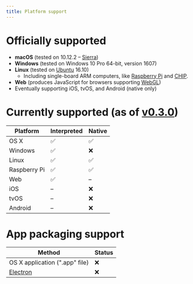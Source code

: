 ```yaml
---
title: Platform support
---
```


<!--
✅ = Completed
❌ = Not working
⚠️ = Untested (but should work)
-->

# Officially supported

- **macOS** (tested on 10.12.2 – [Sierra](http://www.apple.com/macos))
- **Windows** (tested on Windows 10 Pro 64-bit, version 1607)
- **Linux** (tested on [Ubuntu](http://www.ubuntu.com/desktop) 16.10)
  - Including single-board ARM computers, like [Raspberry Pi](https://www.raspberrypi.org) and [CHIP](https://getchip.com).
- **Web** (produces JavaScript for browsers supporting [WebGL](http://caniuse.com/#feat=webgl))
- Eventually supporting iOS, tvOS, and Android (native only)

# Currently supported (as of [v0.3.0](https://github.com/ruby2d/ruby2d/releases))

Platform     | Interpreted | Native
-------------|-------------|-------
OS X         | ✅          | ✅
Windows      | ✅          | ❌
Linux        | ✅          | ✅
Raspberry Pi | ✅          | ✅
Web          | ✅          | –
iOS          | –           | ❌
tvOS         | –           | ❌
Android      | –           | ❌

# App packaging support

Method                              | Status
------------------------------------|-------
OS X application (".app" file)      | ❌
[Electron](http://electron.atom.io) | ❌
